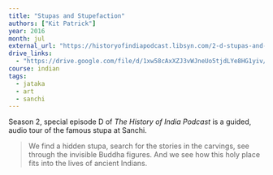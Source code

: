 ```yaml
---
title: "Stupas and Stupefaction"
authors: ["Kit Patrick"]
year: 2016
month: jul
external_url: "https://historyofindiapodcast.libsyn.com/2-d-stupas-and-stupefaction"
drive_links:
  - "https://drive.google.com/file/d/1xw58cAxXZJ3vWJneUo5tjdLYe8HG1yiv/view?usp=drivesdk"
course: indian
tags:
  - jataka
  - art
  - sanchi
---
```


Season 2, special episode D of *The History of India Podcast* is a guided, audio tour of the famous stupa at Sanchi.

> We find a hidden stupa, search for the stories in the carvings, see through the invisible Buddha figures. And we see how this holy place fits into the lives of ancient Indians.
